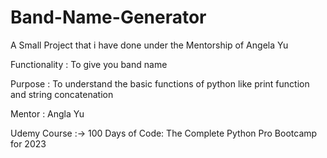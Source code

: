 # Band-Name-Generator

 
A Small Project that i have done under the Mentorship of Angela Yu 

Functionality : To give you band name

Purpose : To understand the basic functions of python like print function and string concatenation

Mentor : Angla Yu

Udemy Course :-> 100 Days of Code: The Complete Python Pro Bootcamp for 2023
